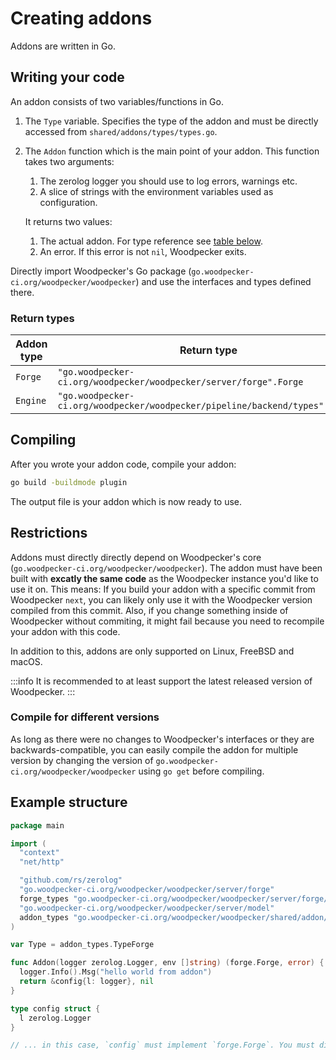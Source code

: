 # Creating addons

Addons are written in Go.

## Writing your code

An addon consists of two variables/functions in Go.

1. The `Type` variable. Specifies the type of the addon and must be directly accessed from `shared/addons/types/types.go`.
2. The `Addon` function which is the main point of your addon.
   This function takes two arguments:
    1. The zerolog logger you should use to log errors, warnings etc.
    2. A slice of strings with the environment variables used as configuration.

   It returns two values:
    1. The actual addon. For type reference see [table below](#return-types).
    2. An error. If this error is not `nil`, Woodpecker exits.

Directly import Woodpecker's Go package (`go.woodpecker-ci.org/woodpecker/woodpecker`) and use the interfaces and types defined there.

### Return types

| Addon type | Return type |
| --- | --- |
| `Forge` | `"go.woodpecker-ci.org/woodpecker/woodpecker/server/forge".Forge` |
| `Engine` | `"go.woodpecker-ci.org/woodpecker/woodpecker/pipeline/backend/types".Engine` |

## Compiling

After you wrote your addon code, compile your addon:

```sh
go build -buildmode plugin
```

The output file is your addon which is now ready to use.

## Restrictions

Addons must directly directly depend on Woodpecker's core (`go.woodpecker-ci.org/woodpecker/woodpecker`).
The addon must have been built with **excatly the same code** as the Woodpecker instance you'd like to use it on. This means: If you build your addon with a specific commit from Woodpecker `next`, you can likely only use it with the Woodpecker version compiled from this commit.
Also, if you change something inside of Woodpecker without commiting, it might fail because you need to recompile your addon with this code.

In addition to this, addons are only supported on Linux, FreeBSD and macOS.

:::info
It is recommended to at least support the latest released version of Woodpecker.
:::

### Compile for different versions

As long as there were no changes to Woodpecker's interfaces or they are backwards-compatible, you can easily compile the addon for multiple version by changing the version of `go.woodpecker-ci.org/woodpecker/woodpecker` using `go get` before compiling.

## Example structure

```go
package main

import (
  "context"
  "net/http"

  "github.com/rs/zerolog"
  "go.woodpecker-ci.org/woodpecker/woodpecker/server/forge"
  forge_types "go.woodpecker-ci.org/woodpecker/woodpecker/server/forge/types"
  "go.woodpecker-ci.org/woodpecker/woodpecker/server/model"
  addon_types "go.woodpecker-ci.org/woodpecker/woodpecker/shared/addon/types"
)

var Type = addon_types.TypeForge

func Addon(logger zerolog.Logger, env []string) (forge.Forge, error) {
  logger.Info().Msg("hello world from addon")
  return &config{l: logger}, nil
}

type config struct {
  l zerolog.Logger
}

// ... in this case, `config` must implement `forge.Forge`. You must directly use Woodpecker's packages - see imports above.
```
